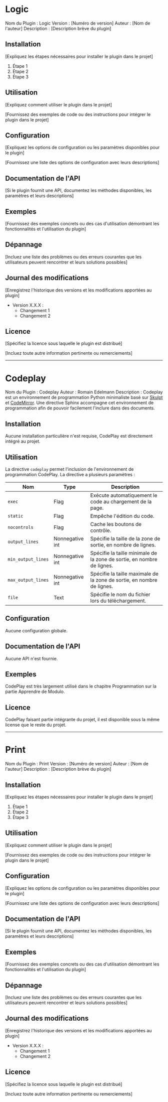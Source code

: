 # Logic

Nom du Plugin : Logic
Version : [Numéro de version]
Auteur : [Nom de l'auteur]
Description : [Description brève du plugin]

## Installation

[Expliquez les étapes nécessaires pour installer le plugin dans le projet]

1. Étape 1
2. Étape 2
3. Étape 3

## Utilisation

[Expliquez comment utiliser le plugin dans le projet]

[Fournissez des exemples de code ou des instructions pour intégrer le plugin dans le projet]

## Configuration

[Expliquez les options de configuration ou les paramètres disponibles pour le plugin]

[Fournissez une liste des options de configuration avec leurs descriptions]

## Documentation de l'API

[Si le plugin fournit une API, documentez les méthodes disponibles, les paramètres et leurs descriptions]

## Exemples

[Fournissez des exemples concrets ou des cas d'utilisation démontrant les fonctionnalités et l'utilisation du plugin]

## Dépannage

[Incluez une liste des problèmes ou des erreurs courantes que les utilisateurs peuvent rencontrer et leurs solutions possibles]

## Journal des modifications

[Enregistrez l'historique des versions et les modifications apportées au plugin]

- Version X.X.X :
  - Changement 1
  - Changement 2

## Licence

[Spécifiez la licence sous laquelle le plugin est distribué]

[Incluez toute autre information pertinente ou remerciements]

---

# Codeplay

Nom du Plugin : Codeplay
Auteur : Romain Edelmann
Description : Codeplay est un environnement de programmation Python minimaliste basé sur [Skulpt](https://skulpt.org/) et [CodeMirror](https://codemirror.net/). Une directive Sphinx accompagne cet environnement de programmation afin de pouvoir facilement l'inclure dans des documents.

## Installation

Aucune installation particulière n'est requise, CodePlay est directement intégré au projet.

## Utilisation

La directive `codeplay` permet l'inclusion de l'environnement de programmation CodePlay.
La directive a plusieurs paramètres :

| Nom | Type | Description |
|---|---|---|
| `exec` | Flag | Exécute automatiquement le code au chargement de la page. |
| `static` | Flag | Empêche l'édition du code. |
| `nocontrols` | Flag | Cache les boutons de contrôle. |
| `output_lines` | Nonnegative int | Spécifie la taille de la zone de sortie, en nombre de lignes. |
| `min_output_lines` | Nonnegative int | Spécifie la taille minimale de la zone de sortie, en nombre de lignes. |
| `max_output_lines` | Nonnegative int | Spécifie la taille maximale de la zone de sortie, en nombre de lignes. |
| `file` | Text | Spécifie le nom du fichier lors du téléchargement. |

## Configuration

Aucune configuration globale.

## Documentation de l'API

Aucune API n'est fournie.

## Exemples

CodePlay est très largement utilisé dans le chapitre Programmation sur la partie Apprendre de Modulo.

## Licence

CodePlay faisant partie intégrante du projet, il est disponible sous la même license que le reste du projet.

---

# Print

Nom du Plugin : Print
Version : [Numéro de version]
Auteur : [Nom de l'auteur]
Description : [Description brève du plugin]

## Installation

[Expliquez les étapes nécessaires pour installer le plugin dans le projet]

1. Étape 1
2. Étape 2
3. Étape 3

## Utilisation

[Expliquez comment utiliser le plugin dans le projet]

[Fournissez des exemples de code ou des instructions pour intégrer le plugin dans le projet]

## Configuration

[Expliquez les options de configuration ou les paramètres disponibles pour le plugin]

[Fournissez une liste des options de configuration avec leurs descriptions]

## Documentation de l'API

[Si le plugin fournit une API, documentez les méthodes disponibles, les paramètres et leurs descriptions]

## Exemples

[Fournissez des exemples concrets ou des cas d'utilisation démontrant les fonctionnalités et l'utilisation du plugin]

## Dépannage

[Incluez une liste des problèmes ou des erreurs courantes que les utilisateurs peuvent rencontrer et leurs solutions possibles]

## Journal des modifications

[Enregistrez l'historique des versions et les modifications apportées au plugin]

- Version X.X.X :
  - Changement 1
  - Changement 2

## Licence

[Spécifiez la licence sous laquelle le plugin est distribué]

[Incluez toute autre information pertinente ou remerciements]
